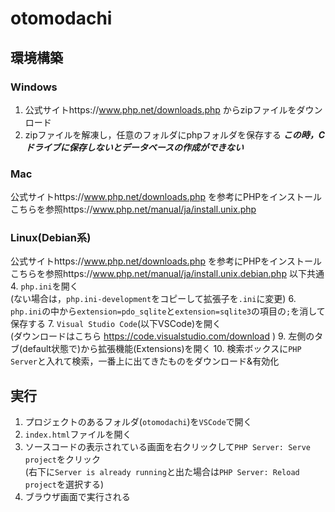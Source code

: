 # otomodachi
## 環境構築
### Windows
1. 公式サイトhttps://www.php.net/downloads.php からzipファイルをダウンロード
2. zipファイルを解凍し，任意のフォルダにphpフォルダを保存する ***この時，Cドライブに保存しないとデータベースの作成ができない***
### Mac
公式サイトhttps://www.php.net/downloads.php を参考にPHPをインストール
こちらを参照https://www.php.net/manual/ja/install.unix.php
### Linux(Debian系)
公式サイトhttps://www.php.net/downloads.php を参考にPHPをインストール
こちらを参照https://www.php.net/manual/ja/install.unix.debian.php
以下共通
4. `php.ini`を開く  
   (ない場合は，`php.ini-development`をコピーして拡張子を`.ini`に変更)
6. `php.ini`の中から`extension=pdo_sqlite`と`extension=sqlite3`の項目の`;`を消して保存する
7. `Visual Studio Code`(以下VSCode)を開く  
   (ダウンロードはこちら https://code.visualstudio.com/download )
9. 左側のタブ(default状態で)から拡張機能(Extensions)を開く
10. 検索ボックスに`PHP Server`と入れて検索，一番上に出てきたものをダウンロード&有効化

## 実行
1. プロジェクトのあるフォルダ(`otomodachi`)を`VSCode`で開く
2. `index.html`ファイルを開く
3. ソースコードの表示されている画面を右クリックして`PHP Server: Serve project`をクリック  
   (右下に`Server is already running`と出た場合は`PHP Server: Reload project`を選択する)
5. ブラウザ画面で実行される
